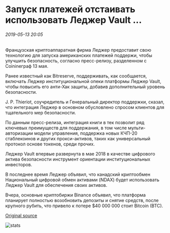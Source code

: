 # Запуск платежей отстаивать использовать Леджер Vault ...

###### 2019-05-13 20:05

Французская криптоаппаратная фирма Леджер предоставит свою технологию для запуска американских платежей поддержи, чтобы улучшить безопасность, согласно пресс-релизу, разделенном с Coinineграф 13 мая.

Ранее известный как Bitreserve, поддерживать, как сообщается, включать Леджер институциональной опеки платформы Леджер Vault, чтобы повысить его анти-Хак защиты, добавив дополнительный уровень безопасности.

J. P. Thieriot, соучредитель и Генеральный директор поддержки, сказал, что интеграция Леджер в основном обусловлено спросом клиентов для тщательного мер безопасности.

По данным пресс-релиза, интеграция книги в тек позволит ряд ключевых преимуществ для поддержания, в том числе мульти-авторизации модели управления, поддержка новых КЧП-20 стаблекоинов и других прокси-активов, таких как универсальный протокол основе токенов, среди прочих.

Леджер Vault впервые развернута в мае 2018 в качестве цифрового актива безопасности инструмент ориентации институциональных инвесторов.

В последнее время Леджер объявил, что канадский криптообмен Национальный цифровой обмен активами (NDAX) будет использовать Леджер Vault для обеспечения своих активов.

Вчера, основные криптобиржи Binance объявил, что платформа планирует полностью возобновить депозиты и снятие средств, после крупного рубить, что привело к потере $40 000 000 стоит Bitcoin (BTC).

[Original source](https://cointelegraph.com/news/payments-startup-uphold-to-use-ledger-vault)

![stats](https://c.statcounter.com/11760860/0/a89fa40b/1/ "stats")